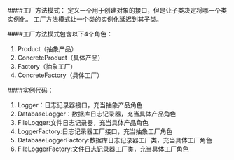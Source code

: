 ####工厂方法模式：
定义一个用于创建对象的接口，但是让子类决定将哪一个类实例化。
工厂方法模式让一个类的实例化延迟到其子类。

####工厂方法模式包含以下4个角色：
1. Product（抽象产品）
2. ConcreteProduct（具体产品）
3. Factory（抽象工厂） 
4. ConcreteFactory（具体工厂）

####实例代码：
1. Logger：日志记录器接口，充当抽象产品角色 
2. DatabaseLogger：数据库日志记录器，充当具体产品角色
3. FileLogger:文件日志记录器，充当具体产品角色
4. LoggerFactory:日志记录器工厂接口，充当抽象工厂角色
5. DatabaseLoggerFactory:数据库日志记录器工厂类，充当具体工厂角色
6. FileLoggerFactory:文件日志记录器工厂类，充当具体工厂角色


